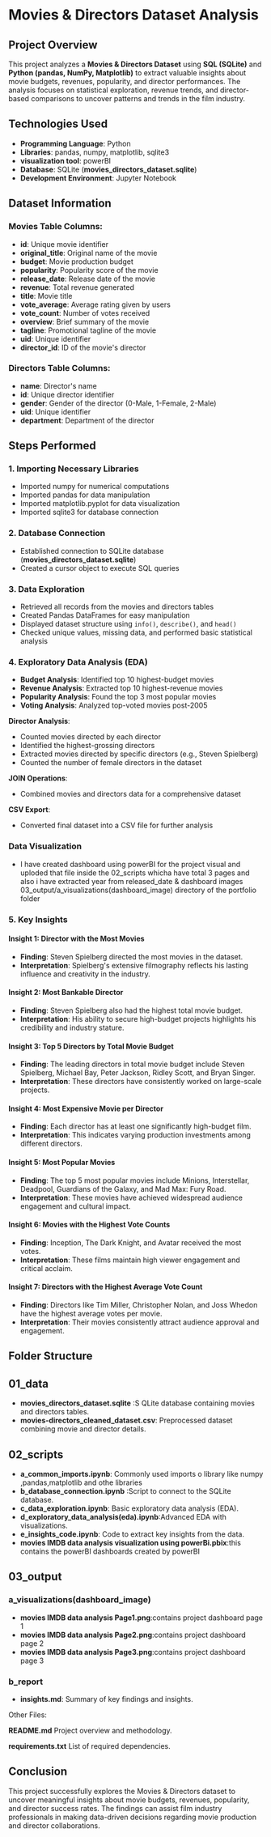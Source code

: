 # Movies & Directors Dataset Analysis

## Project Overview

This project analyzes a **Movies & Directors Dataset** using **SQL (SQLite)** and **Python (pandas, NumPy, Matplotlib)** to extract valuable insights about movie budgets, revenues, popularity, and director performances. The analysis focuses on statistical exploration, revenue trends, and director-based comparisons to uncover patterns and trends in the film industry.

## Technologies Used

- **Programming Language**: Python
- **Libraries**: pandas, numpy, matplotlib, sqlite3
- **visualization tool**: powerBI
- **Database**: SQLite (**movies_directors_dataset.sqlite**)
- **Development Environment**: Jupyter Notebook 

## Dataset Information

### Movies Table Columns:
- **id**: Unique movie identifier
- **original_title**: Original name of the movie
- **budget**: Movie production budget
- **popularity**: Popularity score of the movie
- **release_date**: Release date of the movie
- **revenue**: Total revenue generated
- **title**: Movie title
- **vote_average**: Average rating given by users
- **vote_count**: Number of votes received
- **overview**: Brief summary of the movie
- **tagline**: Promotional tagline of the movie
- **uid**: Unique identifier
- **director_id**: ID of the movie's director

### Directors Table Columns:
- **name**: Director's name
- **id**: Unique director identifier
- **gender**: Gender of the director (0-Male, 1-Female, 2-Male)
- **uid**: Unique identifier
- **department**: Department of the director

## Steps Performed

### 1. Importing Necessary Libraries
- Imported numpy for numerical computations
- Imported pandas for data manipulation
- Imported matplotlib.pyplot for data visualization
- Imported sqlite3 for database connection

### 2. Database Connection
- Established connection to SQLite database (**movies_directors_dataset.sqlite**)
- Created a cursor object to execute SQL queries

### 3. Data Exploration
- Retrieved all records from the movies and directors tables
- Created Pandas DataFrames for easy manipulation
- Displayed dataset structure using `info()`, `describe()`, and `head()`
- Checked unique values, missing data, and performed basic statistical analysis

### 4. Exploratory Data Analysis (EDA)
- **Budget Analysis**: Identified top 10 highest-budget movies
- **Revenue Analysis**: Extracted top 10 highest-revenue movies
- **Popularity Analysis**: Found the top 3 most popular movies
- **Voting Analysis**: Analyzed top-voted movies post-2005

**Director Analysis**:
- Counted movies directed by each director
- Identified the highest-grossing directors
- Extracted movies directed by specific directors (e.g., Steven Spielberg)
- Counted the number of female directors in the dataset

**JOIN Operations**:
- Combined movies and directors data for a comprehensive dataset

**CSV Export**:
- Converted final dataset into a CSV file for further analysis

### Data Visualization
- I have created dashboard using powerBI for the project visual and uploded that file inside the 02_scripts whicha have total 3 pages and also i have extracted year from released_date & dashboard images 03_output/a_visualizations(dashboard_image) directory of the portfolio folder

### 5. Key Insights

#### Insight 1: Director with the Most Movies
- **Finding**: Steven Spielberg directed the most movies in the dataset.
- **Interpretation**: Spielberg's extensive filmography reflects his lasting influence and creativity in the industry.

#### Insight 2: Most Bankable Director
- **Finding**: Steven Spielberg also had the highest total movie budget.
- **Interpretation**: His ability to secure high-budget projects highlights his credibility and industry stature.

#### Insight 3: Top 5 Directors by Total Movie Budget
- **Finding**: The leading directors in total movie budget include Steven Spielberg, Michael Bay, Peter Jackson, Ridley Scott, and Bryan Singer.
- **Interpretation**: These directors have consistently worked on large-scale projects.

#### Insight 4: Most Expensive Movie per Director
- **Finding**: Each director has at least one significantly high-budget film.
- **Interpretation**: This indicates varying production investments among different directors.

#### Insight 5: Most Popular Movies
- **Finding**: The top 5 most popular movies include Minions, Interstellar, Deadpool, Guardians of the Galaxy, and Mad Max: Fury Road.
- **Interpretation**: These movies have achieved widespread audience engagement and cultural impact.

#### Insight 6: Movies with the Highest Vote Counts
- **Finding**: Inception, The Dark Knight, and Avatar received the most votes.
- **Interpretation**: These films maintain high viewer engagement and critical acclaim.

#### Insight 7: Directors with the Highest Average Vote Count
- **Finding**: Directors like Tim Miller, Christopher Nolan, and Joss Whedon have the highest average votes per movie.
- **Interpretation**: Their movies consistently attract audience approval and engagement.

## Folder Structure
## 01_data
- **movies_directors_dataset.sqlite** :S QLite database containing movies and directors tables.
- **movies-directors_cleaned_dataset.csv**: Preprocessed dataset combining movie and director details.

## 02_scripts
- **a_common_imports.ipynb**: Commonly used imports o library like numpy ,pandas,matplotlib and othe libraries
- **b_database_connection.ipynb** :Script to connect to the SQLite database.
- **c_data_exploration.ipynb**: Basic exploratory data analysis (EDA).
- **d_exploratory_data_analysis(eda).ipynb**:Advanced EDA with visualizations.
- **e_insights_code.ipynb**: Code to extract key insights from the data.
- **movies IMDB data analysis visualization using powerBi.pbix**:this contains the powerBI dashboards created by powerBI

## 03_output
### a_visualizations(dashboard_image)
- **movies IMDB data analysis Page1.png**:contains project dashboard page 1
- **movies IMDB data analysis Page2.png**:contains project dashboard page 2
- **movies IMDB data analysis Page3.png**:contains project dashboard page 3
### b_report
- **insights.md**: Summary of key findings and insights.

Other Files:
                                                                                      
**README.md**
Project overview and methodology.

**requirements.txt**
List of required dependencies.

## Conclusion
This project successfully explores the Movies & Directors dataset to uncover meaningful insights about movie budgets, revenues, popularity, and director success rates. The findings can assist film industry professionals in making data-driven decisions regarding movie production and director collaborations.
